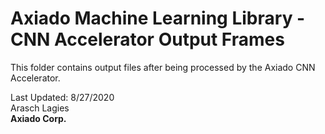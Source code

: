 # Axiado Machine Learning Library - CNN Accelerator Output Frames

This folder contains output files after being processed by the Axiado CNN Accelerator.


Last Updated: 8/27/2020 <br />
Arasch Lagies <br />
**Axiado Corp.** 